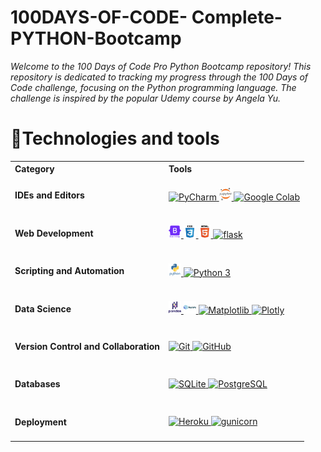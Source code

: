 # 100DAYS-OF-CODE- Complete-PYTHON-Bootcamp
<em> Welcome to the 100 Days of Code Pro Python Bootcamp repository! 
This repository is dedicated to tracking my progress through the 100 Days of Code challenge, 
focusing on the Python programming language. 
The challenge is inspired by the popular Udemy course by Angela Yu.</em>

<h1>🦾Technologies and tools </h1>

<table>
  <tr>
    <th align="left">Category</th>
    <th align="left">Tools</th>
  </tr>
  <tr>
    <td align="left"><h4>IDEs and Editors</h4></td>
    <td align="left">
      <a href="https://www.jetbrains.com/pycharm/" target="_blank" rel="noreferrer">
        <img src="https://upload.wikimedia.org/wikipedia/commons/1/1d/PyCharm_Icon.svg" alt="PyCharm" width="20" height="20"/>
      </a>
      <a href="https://jupyter.org/" target="_blank" rel="noreferrer">
        <img src="https://raw.githubusercontent.com/devicons/devicon/master/icons/jupyter/jupyter-original-wordmark.svg" alt="Jupyter Notebook" width="20" height="20"/>
      </a>
      <a href="https://colab.research.google.com/" target="_blank" rel="noreferrer">
        <img src="https://upload.wikimedia.org/wikipedia/commons/d/d0/Google_Colaboratory_SVG_Logo.svg" alt="Google Colab" width="20" height="20"/>
      </a>
       </td>
  </tr>
  <tr>
    <td align="left"><h4>Web Development</h4></td>
    <td align="left">
      <a href="https://getbootstrap.com" target="_blank" rel="noreferrer">
        <img src="https://raw.githubusercontent.com/devicons/devicon/master/icons/bootstrap/bootstrap-plain-wordmark.svg" alt="bootstrap" width="20" height="20"/>
      </a>
      <a href="https://www.w3schools.com/css/" target="_blank" rel="noreferrer">
        <img src="https://raw.githubusercontent.com/devicons/devicon/master/icons/css3/css3-original-wordmark.svg" alt="css3" width="20" height="20"/>
      </a>
      <a href="https://www.w3.org/html/" target="_blank" rel="noreferrer">
        <img src="https://raw.githubusercontent.com/devicons/devicon/master/icons/html5/html5-original-wordmark.svg" alt="html5" width="20" height="20"/>
      </a>
       <a href="https://flask.palletsprojects.com/en/2.3.x/" target="_blank" rel="noreferrer">
        <img src="https://i.ibb.co/vwXjxQf/pngwing-com-2.png" alt="flask" width="20" height="20"/>
      </a>
    </td>
  </tr>
   <tr>
    <td align="left"><h4>Scripting and Automation</h4></td>
    <td align="left">
      <a href="https://www.python.org/" target="_blank" rel="noreferrer">
        <img src="https://raw.githubusercontent.com/devicons/devicon/master/icons/python/python-original-wordmark.svg" alt="Python 3" width="20" height="20"/>
      </a>
      <a href="https://customtkinter.tomschimansky.com" target="_blank" rel="noreferrer">
        <img src="https://customtkinter.tomschimansky.com/img/icon.ico" alt="Python 3" width="20" height="20"/>
      </a>
    </td>
  </tr>
  <tr>
    <td align="left"><h4>Data Science</h4></td>
    <td align="left">
      <a href="https://pandas.pydata.org/" target="_blank" rel="noreferrer">
        <img src="https://raw.githubusercontent.com/devicons/devicon/master/icons/pandas/pandas-original-wordmark.svg" alt="Pandas" width="20" height="20"/>
      </a>
      <a href="https://numpy.org/" target="_blank" rel="noreferrer">
        <img src="https://raw.githubusercontent.com/devicons/devicon/master/icons/numpy/numpy-original-wordmark.svg" alt="NumPy" width="20" height="20"/>
      </a>
       <a href="https://matplotlib.org/" target="_blank" rel="noreferrer">
        <img src="https://seeklogo.com/images/M/matplotlib-logo-7676870AC0-seeklogo.com.png" alt="Matplotlib" width="20" height="20"/>
      </a>
      <a href="https://plotly.com/" target="_blank" rel="noreferrer">
        <img src="https://upload.wikimedia.org/wikipedia/commons/8/8a/Plotly_logo_for_digital_final_%286%29.png" alt="Plotly" width="20" height="20"/>
      </a>
    </td>
  </tr>
  <tr>
    <td align="left"><h4>Version Control and Collaboration</h4></td>
    <td align="left">
      <a href="https://git-scm.com/" target="_blank" rel="noreferrer">
        <img src="https://cdn4.iconfinder.com/data/icons/iconsimple-logotypes/512/github-512.png" alt="Git" width="20" height="20"/>
      </a>
      <a href="https://github.com/" target="_blank" rel="noreferrer">
        <img src="https://cdn1.iconfinder.com/data/icons/social-media-2106/24/social_media_social_media_logo_git-512.png" alt="GitHub" width="20" height="20"/>
      </a>
    </td>
     </tr>

 <tr>
    <td align="left"><h4>Databases</h4></td>
    <td align="left">
      <a href="https://www.sqlite.org/index.html" target="_blank" rel="noreferrer">
        <img src="https://i.ibb.co/64CRDBL/pngegg.png" alt="SQLite" width="20" height="20"/>
      </a>
      <a href="https://www.postgresql.org" target="_blank" rel="noreferrer">
        <img src="https://upload.wikimedia.org/wikipedia/commons/2/29/Postgresql_elephant.svg" alt="PostgreSQL" width="20" height="20"/>
      </a>
    </td>
  </tr>
   <tr>
    <td align="left"><h4>Deployment</h4></td>
    <td align="left">
      <a href="https://www.heroku.com" target="_blank" rel="noreferrer">
        <img src="https://seeklogo.com/images/H/heroku-logo-90FDE34A7D-seeklogo.com.png" alt="Heroku" width="20" height="20"/>
      </a>
      <a href="https://gunicorn.org" target="_blank" rel="noreferrer">
        <img src="https://cdn.freebiesupply.com/logos/large/2x/gunicorn-logo-png-transparent.png" alt="gunicorn" width="20" height="20"/>
      </a>
    </td>
  </tr>
